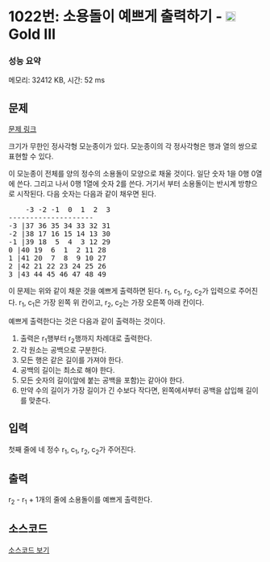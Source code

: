 # 1022번: 소용돌이 예쁘게 출력하기 - <img src="https://static.solved.ac/tier_small/13.svg" style="height:20px" /> Gold III

<!-- performance -->
### 성능 요약
메모리: 32412 KB, 시간: 52 ms
<!-- end -->

## 문제

[문제 링크](https://boj.kr/1022)

<p>크기가 무한인 정사각형 모눈종이가 있다. 모눈종이의 각 정사각형은 행과 열의 쌍으로 표현할 수 있다.</p>

<p>이 모눈종이 전체를 양의 정수의&nbsp;소용돌이 모양으로 채울 것이다. 일단 숫자 1을 0행 0열에 쓴다. 그리고 나서 0행 1열에 숫자 2를 쓴다. 거기서 부터 소용돌이는 반시계 방향으로 시작된다. 다음 숫자는 다음과 같이 채우면 된다.</p>

<pre>    -3 -2 -1  0  1  2  3
--------------------
-3 |37 36 35 34 33 32 31
-2 |38 17 16 15 14 13 30
-1 |39 18  5  4  3 12 29
0 |40 19  6  1  2 11 28
1 |41 20  7  8  9 10 27
2 |42 21 22 23 24 25 26
3 |43 44 45 46 47 48 49</pre>

<p>이 문제는 위와 같이 채운 것을 예쁘게 출력하면 된다. r<sub>1</sub>, c<sub>1</sub>, r<sub>2</sub>, c<sub>2</sub>가 입력으로 주어진다. r<sub>1</sub>, c<sub>1</sub>은 가장 왼쪽 위 칸이고, r<sub>2</sub>, c<sub>2</sub>는 가장 오른쪽 아래 칸이다.</p>

<p>예쁘게 출력한다는 것은 다음과 같이 출력하는 것이다.</p>

<ol>
<li>출력은 r<sub>1</sub>행부터 r<sub>2</sub>행까지 차례대로 출력한다.</li>
<li>각 원소는 공백으로 구분한다.</li>
<li>모든 행은 같은 길이를 가져야 한다.</li>
<li>공백의 길이는 최소로 해야 한다.</li>
<li>모든 숫자의 길이(앞에 붙는 공백을 포함)는 같아야 한다.</li>
<li>만약 수의 길이가 가장 길이가 긴 수보다 작다면, 왼쪽에서부터 공백을 삽입해 길이를 맞춘다.</li>
</ol>

## 입력

<p>첫째 줄에 네 정수 r<sub>1</sub>, c<sub>1</sub>, r<sub>2</sub>, c<sub>2</sub>가 주어진다.</p>

## 출력

<p>r<sub>2</sub> - r<sub>1</sub> + 1개의 줄에 소용돌이를 예쁘게 출력한다.</p>

## 소스코드

[소스코드 보기](소용돌이%20예쁘게%20출력하기.py)